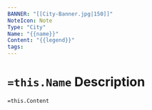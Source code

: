 ```yaml
---
BANNER: "[[City-Banner.jpg|150]]"
NoteIcon: Note
Type: "City"
Name: "{{name}}"
Content: "{{legend}}"
tags:
---
```


# `=this.Name` Description

`=this.Content`
